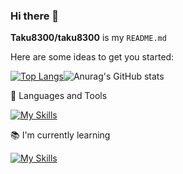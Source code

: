 ### Hi there 👋


**Taku8300/taku8300** is my `README.md` 

Here are some ideas to get you started:

[![Top Langs](https://github-readme-stats.vercel.app/api/top-langs/?username=Taku8300&layout=compact&theme=onedark
)](https://github.com/anuraghazra/github-readme-stats)![Anurag's GitHub stats](https://github-readme-stats.vercel.app/api?username=Taku8300&theme=onedark)




🔧 Languages and Tools

[![My Skills](https://skillicons.dev/icons?i=js,html,css,tailwind,laravel,aws,react,java,linux,mysql,php,py,vscode)](https://skillicons.dev)


📚 I'm currently learning

[![My Skills](https://skillicons.dev/icons?i=androidstudio,anaconda,arduino,docker,go,opencv,raspberrypi)](https://skillicons.dev)


